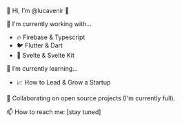 👋 Hi, I’m @lucavenir 👋

👀 I'm currently working with...
- 🔥 Firebase & Typescript
- 🐦 Flutter & Dart
- 🎯 Svelte & Svelte Kit

🌱 I’m currently learning...
- 📈 How to Lead & Grow a Startup

💞️ Collaborating on open source projects (I'm currently full).

📫 How to reach me: [stay tuned]

<!---
lucavenir/lucavenir is a ✨ special ✨ repository because its `README.md` (this file) appears on your GitHub profile.
You can click the Preview link to take a look at your changes.
--->
